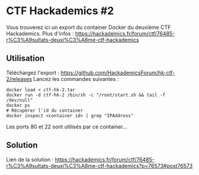 # CTF Hackademics #2

Vous trouverez ici un export du container Docker du deuxième CTF Hackademics. 
Plus d'infos : https://hackademics.fr/forum/ctf/76485-r%C3%A9sultats-deuxi%C3%A8me-ctf-hackademics

## Utilisation 

Téléchargez l'export : https://github.com/HackademicsForum/hk-ctf-2/releases
Lancez les commandes suivantes :
````
docker load < ctf-hk-2.tar 
docker run -d ctf-hk-2 /bin/sh -c "/root/start.sh && tail -f /dev/null"
docker ps 
# Récupérer l'id du container 
docker inspect <container id> | grep "IPAddress"
````
Les ports 80 et 22 sont utilisés par ce container...

## Solution 

Lien de la solution : https://hackademics.fr/forum/ctf/76485-r%C3%A9sultats-deuxi%C3%A8me-ctf-hackademics?p=76573#post76573
